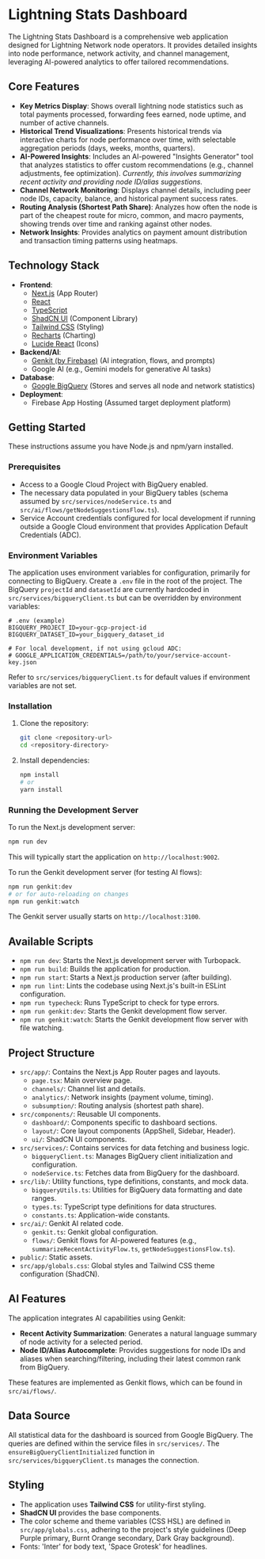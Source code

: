 
# Lightning Stats Dashboard

The Lightning Stats Dashboard is a comprehensive web application designed for Lightning Network node operators. It provides detailed insights into node performance, network activity, and channel management, leveraging AI-powered analytics to offer tailored recommendations.

## Core Features

- **Key Metrics Display**: Shows overall lightning node statistics such as total payments processed, forwarding fees earned, node uptime, and number of active channels.
- **Historical Trend Visualizations**: Presents historical trends via interactive charts for node performance over time, with selectable aggregation periods (days, weeks, months, quarters).
- **AI-Powered Insights**: Includes an AI-powered "Insights Generator" tool that analyzes statistics to offer custom recommendations (e.g., channel adjustments, fee optimization). *Currently, this involves summarizing recent activity and providing node ID/alias suggestions.*
- **Channel Network Monitoring**: Displays channel details, including peer node IDs, capacity, balance, and historical payment success rates.
- **Routing Analysis (Shortest Path Share)**: Analyzes how often the node is part of the cheapest route for micro, common, and macro payments, showing trends over time and ranking against other nodes.
- **Network Insights**: Provides analytics on payment amount distribution and transaction timing patterns using heatmaps.

## Technology Stack

- **Frontend**:
    - [Next.js](https://nextjs.org/) (App Router)
    - [React](https://reactjs.org/)
    - [TypeScript](https://www.typescriptlang.org/)
    - [ShadCN UI](https://ui.shadcn.com/) (Component Library)
    - [Tailwind CSS](https://tailwindcss.com/) (Styling)
    - [Recharts](https://recharts.org/) (Charting)
    - [Lucide React](https://lucide.dev/) (Icons)
- **Backend/AI**:
    - [Genkit (by Firebase)](https://firebase.google.com/docs/genkit) (AI integration, flows, and prompts)
    - Google AI (e.g., Gemini models for generative AI tasks)
- **Database**:
    - [Google BigQuery](https://cloud.google.com/bigquery) (Stores and serves all node and network statistics)
- **Deployment**:
    - Firebase App Hosting (Assumed target deployment platform)

## Getting Started

These instructions assume you have Node.js and npm/yarn installed.

### Prerequisites

- Access to a Google Cloud Project with BigQuery enabled.
- The necessary data populated in your BigQuery tables (schema assumed by `src/services/nodeService.ts` and `src/ai/flows/getNodeSuggestionsFlow.ts`).
- Service Account credentials configured for local development if running outside a Google Cloud environment that provides Application Default Credentials (ADC).

### Environment Variables

The application uses environment variables for configuration, primarily for connecting to BigQuery.
Create a `.env` file in the root of the project. The BigQuery `projectId` and `datasetId` are currently hardcoded in `src/services/bigqueryClient.ts` but can be overridden by environment variables:

```env
# .env (example)
BIGQUERY_PROJECT_ID=your-gcp-project-id
BIGQUERY_DATASET_ID=your_bigquery_dataset_id

# For local development, if not using gcloud ADC:
# GOOGLE_APPLICATION_CREDENTIALS=/path/to/your/service-account-key.json
```

Refer to `src/services/bigqueryClient.ts` for default values if environment variables are not set.

### Installation

1.  Clone the repository:
    ```bash
    git clone <repository-url>
    cd <repository-directory>
    ```

2.  Install dependencies:
    ```bash
    npm install
    # or
    yarn install
    ```

### Running the Development Server

To run the Next.js development server:

```bash
npm run dev
```

This will typically start the application on `http://localhost:9002`.

To run the Genkit development server (for testing AI flows):

```bash
npm run genkit:dev
# or for auto-reloading on changes
npm run genkit:watch
```
The Genkit server usually starts on `http://localhost:3100`.

## Available Scripts

-   `npm run dev`: Starts the Next.js development server with Turbopack.
-   `npm run build`: Builds the application for production.
-   `npm run start`: Starts a Next.js production server (after building).
-   `npm run lint`: Lints the codebase using Next.js's built-in ESLint configuration.
-   `npm run typecheck`: Runs TypeScript to check for type errors.
-   `npm run genkit:dev`: Starts the Genkit development flow server.
-   `npm run genkit:watch`: Starts the Genkit development flow server with file watching.

## Project Structure

-   `src/app/`: Contains the Next.js App Router pages and layouts.
    -   `page.tsx`: Main overview page.
    -   `channels/`: Channel list and details.
    -   `analytics/`: Network insights (payment volume, timing).
    -   `subsumption/`: Routing analysis (shortest path share).
-   `src/components/`: Reusable UI components.
    -   `dashboard/`: Components specific to dashboard sections.
    -   `layout/`: Core layout components (AppShell, Sidebar, Header).
    -   `ui/`: ShadCN UI components.
-   `src/services/`: Contains services for data fetching and business logic.
    -   `bigqueryClient.ts`: Manages BigQuery client initialization and configuration.
    -   `nodeService.ts`: Fetches data from BigQuery for the dashboard.
-   `src/lib/`: Utility functions, type definitions, constants, and mock data.
    -   `bigqueryUtils.ts`: Utilities for BigQuery data formatting and date ranges.
    -   `types.ts`: TypeScript type definitions for data structures.
    -   `constants.ts`: Application-wide constants.
-   `src/ai/`: Genkit AI related code.
    -   `genkit.ts`: Genkit global configuration.
    -   `flows/`: Genkit flows for AI-powered features (e.g., `summarizeRecentActivityFlow.ts`, `getNodeSuggestionsFlow.ts`).
-   `public/`: Static assets.
-   `src/app/globals.css`: Global styles and Tailwind CSS theme configuration (ShadCN).

## AI Features

The application integrates AI capabilities using Genkit:

-   **Recent Activity Summarization**: Generates a natural language summary of node activity for a selected period.
-   **Node ID/Alias Autocomplete**: Provides suggestions for node IDs and aliases when searching/filtering, including their latest common rank from BigQuery.

These features are implemented as Genkit flows, which can be found in `src/ai/flows/`.

## Data Source

All statistical data for the dashboard is sourced from Google BigQuery. The queries are defined within the service files in `src/services/`. The `ensureBigQueryClientInitialized` function in `src/services/bigqueryClient.ts` manages the connection.

## Styling

-   The application uses **Tailwind CSS** for utility-first styling.
-   **ShadCN UI** provides the base components.
-   The color scheme and theme variables (CSS HSL) are defined in `src/app/globals.css`, adhering to the project's style guidelines (Deep Purple primary, Burnt Orange secondary, Dark Gray background).
-   Fonts: 'Inter' for body text, 'Space Grotesk' for headlines.

